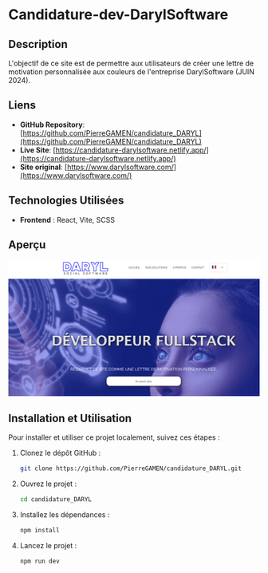 # Candidature-dev-DarylSoftware

## Description

L'objectif de ce site est de permettre aux utilisateurs de créer une lettre de motivation personnalisée aux couleurs de l'entreprise DarylSoftware (JUIN 2024).

## Liens

- **GitHub Repository**: [https://github.com/PierreGAMEN/candidature_DARYL](https://github.com/PierreGAMEN/candidature_DARYL)
- **Live Site**: [https://candidature-darylsoftware.netlify.app/](https://candidature-darylsoftware.netlify.app/)
- **Site original**: [https://www.darylsoftware.com/](https://www.darylsoftware.com/)


## Technologies Utilisées

- **Frontend** : React, Vite, SCSS

## Aperçu

![Aperçu du site](./public/daryl.png)

## Installation et Utilisation

Pour installer et utiliser ce projet localement, suivez ces étapes :

1. Clonez le dépôt GitHub :
   ```bash
   git clone https://github.com/PierreGAMEN/candidature_DARYL.git
2. Ouvrez le projet :
   ```bash
   cd candidature_DARYL
3. Installez les dépendances :
   ```bash
   npm install
4. Lancez le projet :
   ```bash
   npm run dev
